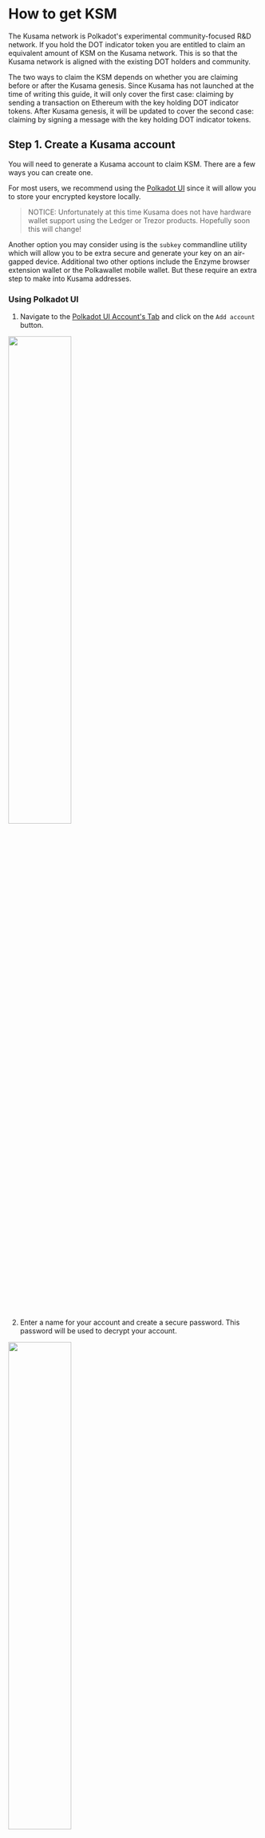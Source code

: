 # How to get KSM

The Kusama network is Polkadot's experimental community-focused R&D network. If you hold the DOT indicator token you are entitled to claim an equivalent amount of KSM on the Kusama network. This is so that the Kusama network is aligned with the existing DOT holders and community.

The two ways to claim the KSM depends on whether you are claiming before or after the Kusama genesis. Since Kusama has not launched at the time of writing this guide, it will only cover the first case: claiming by sending a transaction on Ethereum with the key holding  DOT indicator tokens. After Kusama genesis, it will be updated to cover the second case: claiming by signing a message with the key holding DOT indicator tokens.

## Step 1. Create a Kusama account

You will need to generate a Kusama account to claim KSM. There are a few ways you can create one. 

For most users, we recommend using the [Polkadot UI](https://polkadot.js.org/apps/#/explorer) since it will allow you to store your encrypted keystore locally.

> NOTICE: Unfortunately at this time Kusama does not have hardware wallet support using the Ledger or Trezor products. Hopefully soon this will change!

Another option you may consider using is the `subkey` commandline utility which will allow you to be extra secure and generate your key on an air-gapped device. Additional two other options include the Enzyme browser extension wallet or the Polkawallet mobile wallet. But these require an extra step to make into Kusama addresses.

### Using Polkadot UI

1. Navigate to the [Polkadot UI Account's Tab](https://polkadot.js.org/apps/#/accounts) and click on the `Add account` button.

<img src="../../img/polkadotui-find-the-accounts-page.png" width=50% />

2. Enter a name for your account and create a secure password. This password will be used to decrypt your account.

<img src="../../img/polkadotui-create-your-account.png" width=50% />

3. Ignore the advanced options unless you want to change the type of cryptography used for your keys (either sr25519 or ed25519 works).

4. Click `Save` and `Create and backup account`.

5. Save your encrypted keystore locally.

6. The account now appears in your Accounts tab and is backed up to the keystore you just saved.

7. Click on the DOT identicon to copy the address to the clipboard.
<img src="../../img/polkadotui-copy-account-address.png" width=50% />

### Using `subkey`

#### Installation

You can install `subkey` with this one-line command:

```
cargo install --force --git https://github.com/paritytech/substrate subkey
```

Alternatively, you can build `subkey` from the source code.

1. Follow the build instructions for [Substrate](https://github.com/paritytech/substrate#6-building).
2. When building, instead of building all of the binaries, only build `subkey` by typing `cargo build -p subkey`.

#### Usage

You can use subkey on a computer that is not connected to the internet for added security.

The command `subkey generate` will generate a new keypair. If you want to be more secure, use 24 words, `subkey generate --words 24`.

```
$ subkey generate
Secret phrase `robust mass coconut rocket mean runway wall check tennis update mixed raise` is account:
  Secret seed: 0x8152195386e1add616700e1d55e1ac1e63f68bd4bbcd6228ffca3da284db3f40
  Public key (hex): 0xf8fb1fe5040e3ee3d8ab4b444e2124498cf932d6b5c9544b2e86bec19507532f
  Address (SS58): 5HhALDcW6EabKJoXMPV6RdhDzSXiMiUrh1qnjQbVufqAHg3z
```

The `Public key (hex)` field is what you should use to claim your KSM tokens. Never share your `Secret phrase` or `Secret seed`, as these can both control your funds. (NOTE: Your Kusama address will be different than the one display by `subkey`. To see your Kusama address see the section [Getting Kusama address from Substrate or Polkadot address](#kusama-from-substrate-address)).

See the [`subkey` documentation](https://substrate.dev/docs/en/ecosystem/subkey) for more usage examples.

### Using Enzyme browser wallet (Chrome only)

1. Install the Enzyme browser wallet from the [Chrome store](https://chrome.google.com/webstore/detail/enzyme/amligljifngdnodkebecdijmhnhojohh). Click `Add to Chrome` and confirm by clicking `Add extension` in the popup window.

2. Accept the Terms of Use.

<img src="../../img/enzyme-open-the-extension.png" width=50% />

3. Make a strong password and make sure to write it down in another place, then click `Create`.

<img src="../../img/enzyme-choose-a-password.png" width=50% />

4. Copy the seed phrase and store it somewhere safe. Don't share the seed phrase with anyone, you can use it to access your account if you forget your password or otherwise lose your keystore.

<img src="../../img/enzyme-generate-seed-phrase.png" width=50% />

5. Click `Dashboard`.

6. Click the DOT identicon to copy your address to clipboard.

<img src="../../img/enzyme-copy-your-address.png" width=50% />

### Using Polkawallet

1. Install [Polkawallet](https://polkawallet.io). Click Download and select the link corresponding to the platform you are using. On android you may need to allow installing apps from external sources. On iOS, you may need to "trust" Polkawallet in the General>Profiles & Device Management > Enterprise App Section before running the app.

2. Once opening the app, copy the seed phrase and store it in a safe place, don't share the seed phrase with anyone, you can use it to access your account if you forget your password or otherwise lose your keystore.

<img src="../../img/polkawallet-create-account.jpg" width=50% />

3. Name your account and make a strong password, make sure to write it down in another place, then click Save.

4. You will be asked to confirm your seed phrase - this is to make sure you have copied it somewhere safe.

5. Click on the pink QR Code symbol, and select Copy address to copy your address to clipboard.

<img src="../../img/polkawallet-accounts-page.jpg" width=50% />
<img src="../../img/polkawallet-copy-address.jpg" width=50% />


## Step 2. Get KSM tokens

There are two methods to claim KSM.

**1. Dot Holders:**
Those who participated in the Polkadot sales and have been allocated DOT indicator tokens can claim a proportional amount of KSM prior to the launch of the network.

You can do this through [this claims process](https://claim.kusama.network/).

You can refer to [this detailed guide](./dot-holders.md) for a step by step walk through for how to do so.

Having trouble? Get support in the KSM [Claims chat](https://riot.im/app/#/room/#KSMAClaims:polkadot.builders).

**2. Faucet:**
For those who didn’t participate in the Polkadot sale, KSM are publicly available after genesis through a faucet. Find out more [here](./faucet.md).

Public projects that need more KSM can request them by emailing projects@kusama.network.
